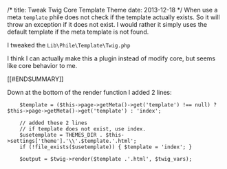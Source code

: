 /*
title: Tweak Twig Core Template Theme
date: 2013-12-18
*/
When use a meta `template` phile does not check if the template actually exists.  So it will throw an exception if it does not exist.  I would rather it simply uses the default template if the meta template is not found.

I tweaked the `Lib\Phile\Template\Twig.php`

I think I can actually make this a plugin instead of modify core, but seems like core behavior to me.

[[#ENDSUMMARY]]

Down at the bottom of the render function I added 2 lines:
 
~~~~
    $template = ($this->page->getMeta()->get('template') !== null) ? $this->page->getMeta()->get('template') : 'index';

    // added these 2 lines
    // if template does not exist, use index.
    $usetemplate = THEMES_DIR . $this->settings['theme'].'\\'.$template.'.html';
    if (!file_exists($usetemplate)) { $template = 'index'; }
   
    $output = $twig->render($template .'.html', $twig_vars);
~~~~

